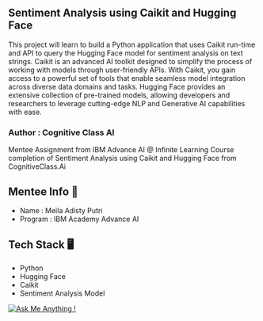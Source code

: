 ## Sentiment Analysis using Caikit and Hugging Face
This project will learn to build a Python application that uses Caikit run-time and API to query the Hugging Face model for sentiment analysis on text strings. Caikit is an advanced AI toolkit designed to simplify the process of working with models through user-friendly APIs. With Caikit, you gain access to a powerful set of tools that enable seamless model integration across diverse data domains and tasks. Hugging Face provides an extensive collection of pre-trained models, allowing developers and researchers to leverage cutting-edge NLP and Generative AI capabilities with ease.

### Author : Cognitive Class AI

Mentee Assignment from IBM Advance AI @ Infinite Learning Course completion of Sentiment Analysis using Caikit and Hugging Face from CognitiveClass.Ai

## Mentee Info 👧
* Name    : Meila Adisty Putri
* Program : IBM Academy Advance AI

## Tech Stack 🖥
* Python
* Hugging Face
* Caikit
* Sentiment Analysis Model 

[![Ask Me Anything !](https://img.shields.io/badge/Ask%20me-anything-1abc9c.svg)](https://GitHub.com/Naereen/ama)
